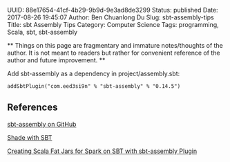 UUID: 88e17654-41cf-4b29-9b9d-9e3ad8de3299
Status: published
Date: 2017-08-26 19:45:07
Author: Ben Chuanlong Du
Slug: sbt-assembly-tips
Title: sbt Assembly Tips
Category: Computer Science
Tags: programming, Scala, sbt, sbt-assembly

**
Things on this page are
fragmentary and immature notes/thoughts of the author.
It is not meant to readers
but rather for convenient reference of the author and future improvement.
**


Add sbt-assembly as a dependency in project/assembly.sbt:

    addSbtPlugin("com.eed3si9n" % "sbt-assembly" % "0.14.5")

## References

[sbt-assembly on GitHub](https://github.com/sbt/sbt-assembly)

[Shade with SBT](http://manuzhang.github.io/2016/10/15/shading.html)

[Creating Scala Fat Jars for Spark on SBT with sbt-assembly Plugin](http://queirozf.com/entries/creating-scala-fat-jars-for-spark-on-sbt-with-sbt-assembly-plugin)

